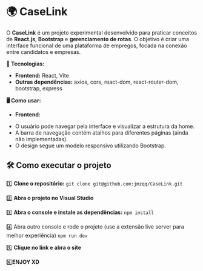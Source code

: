 # 🌍 CaseLink

O **CaseLink** é um projeto experimental desenvolvido para praticar conceitos de **React.js**, **Bootstrap** e **gerenciamento de rotas**. O objetivo é criar uma interface funcional de uma plataforma de empregos, focada na conexão entre candidatos e empresas.

**🚀 Tecnologias:**
* **Frontend:** React, Vite
* **Outras dependências:** axios, cors, react-dom, react-router-dom, bootstrap, express

**🖥️ Como usar:**
* **Frontend:**
- O usuário pode navegar pela interface e visualizar a estrutura da home.
- A barra de navegação contém atalhos para diferentes páginas (ainda não implementadas).
- O design segue um modelo responsivo utilizando Bootstrap.

## 🛠 Como executar o projeto
1️⃣ **Clone o repositório:**
`git clone git@github.com:jmzqq/CaseLink.git`

2️⃣ **Abra o projeto no Visual Studio**

3️⃣ **Abra o console e instale as dependências:**
`npm install`

4️⃣ Abra outro console e rode o projeto (use a extensão live server para melhor experiência) 
`npm run dev`

5️⃣ **Clique no link e abra o site**

6️⃣**ENJOY XD**
